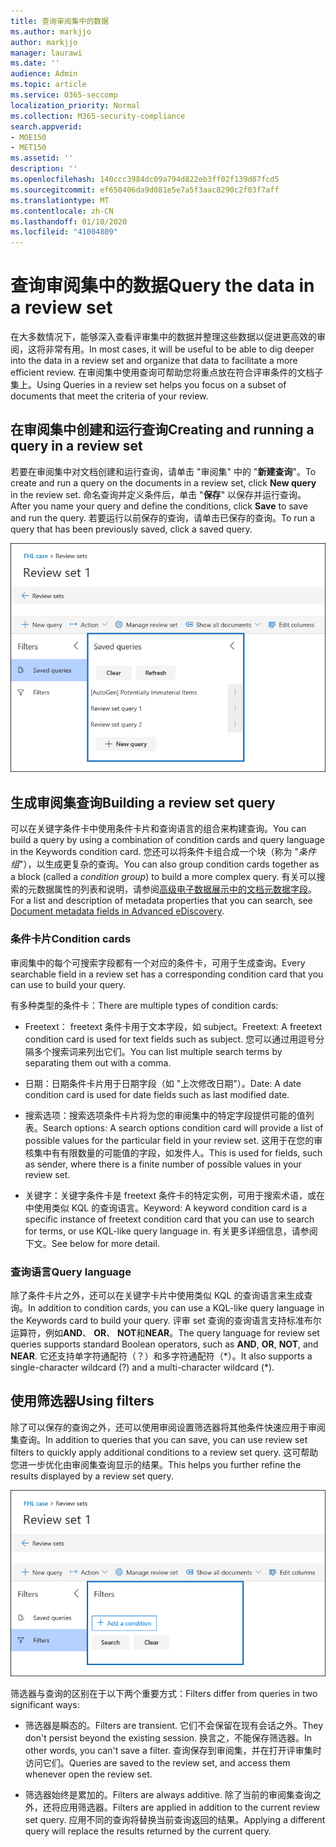 ```yaml
---
title: 查询审阅集中的数据
ms.author: markjjo
author: markjjo
manager: laurawi
ms.date: ''
audience: Admin
ms.topic: article
ms.service: O365-seccomp
localization_priority: Normal
ms.collection: M365-security-compliance
search.appverid:
- MOE150
- MET150
ms.assetid: ''
description: ''
ms.openlocfilehash: 140ccc3984dc09a794d822eb3ff02f139d87fcd5
ms.sourcegitcommit: ef658406da9d081e5e7a5f3aac8290c2f03f7aff
ms.translationtype: MT
ms.contentlocale: zh-CN
ms.lasthandoff: 01/10/2020
ms.locfileid: "41004809"
---
```

# <a name="query-the-data-in-a-review-set"></a><span data-ttu-id="5a73c-102">查询审阅集中的数据</span><span class="sxs-lookup"><span data-stu-id="5a73c-102">Query the data in a review set</span></span>

<span data-ttu-id="5a73c-103">在大多数情况下，能够深入查看评审集中的数据并整理这些数据以促进更高效的审阅，这将非常有用。</span><span class="sxs-lookup"><span data-stu-id="5a73c-103">In most cases, it will be useful to be able to dig deeper into the data in a review set and organize that data to facilitate a more efficient review.</span></span> <span data-ttu-id="5a73c-104">在审阅集中使用查询可帮助您将重点放在符合评审条件的文档子集上。</span><span class="sxs-lookup"><span data-stu-id="5a73c-104">Using Queries in a review set helps you focus on a subset of documents that meet the criteria of your review.</span></span>

## <a name="creating-and-running-a-query-in-a-review-set"></a><span data-ttu-id="5a73c-105">在审阅集中创建和运行查询</span><span class="sxs-lookup"><span data-stu-id="5a73c-105">Creating and running a query in a review set</span></span>

<span data-ttu-id="5a73c-106">若要在审阅集中对文档创建和运行查询，请单击 "审阅集" 中的 "**新建查询**"。</span><span class="sxs-lookup"><span data-stu-id="5a73c-106">To create and run a query on the documents in a review set, click **New query** in the review set.</span></span> <span data-ttu-id="5a73c-107">命名查询并定义条件后，单击 "**保存**" 以保存并运行查询。</span><span class="sxs-lookup"><span data-stu-id="5a73c-107">After you name your query and define the conditions, click **Save** to save and run the query.</span></span> <span data-ttu-id="5a73c-108">若要运行以前保存的查询，请单击已保存的查询。</span><span class="sxs-lookup"><span data-stu-id="5a73c-108">To run a query that has been previously saved, click a saved query.</span></span>

![查看集查询](media/AeDReviewSetQueries.png)

## <a name="building-a-review-set-query"></a><span data-ttu-id="5a73c-110">生成审阅集查询</span><span class="sxs-lookup"><span data-stu-id="5a73c-110">Building a review set query</span></span>

<span data-ttu-id="5a73c-111">可以在关键字条件卡中使用条件卡片和查询语言的组合来构建查询。</span><span class="sxs-lookup"><span data-stu-id="5a73c-111">You can build a query by using a combination of condition cards and query language in the Keywords condition card.</span></span> <span data-ttu-id="5a73c-112">您还可以将条件卡组合成一个块（称为 "*条件组*"），以生成更复杂的查询。</span><span class="sxs-lookup"><span data-stu-id="5a73c-112">You can also group condition cards together as a block (called a *condition group*) to build a more complex query.</span></span> <span data-ttu-id="5a73c-113">有关可以搜索的元数据属性的列表和说明，请参阅[高级电子数据展示中的文档元数据字段](document-metadata-fields-in-Advanced-eDiscovery.md)。</span><span class="sxs-lookup"><span data-stu-id="5a73c-113">For a list and description of metadata properties that you can search, see [Document metadata fields in Advanced eDiscovery](document-metadata-fields-in-Advanced-eDiscovery.md).</span></span>

### <a name="condition-cards"></a><span data-ttu-id="5a73c-114">条件卡片</span><span class="sxs-lookup"><span data-stu-id="5a73c-114">Condition cards</span></span>

<span data-ttu-id="5a73c-115">审阅集中的每个可搜索字段都有一个对应的条件卡，可用于生成查询。</span><span class="sxs-lookup"><span data-stu-id="5a73c-115">Every searchable field in a review set has a corresponding condition card that you can use to build your query.</span></span>

<span data-ttu-id="5a73c-116">有多种类型的条件卡：</span><span class="sxs-lookup"><span data-stu-id="5a73c-116">There are multiple types of condition cards:</span></span>

- <span data-ttu-id="5a73c-117">Freetext： freetext 条件卡用于文本字段，如 subject。</span><span class="sxs-lookup"><span data-stu-id="5a73c-117">Freetext: A freetext condition card is used for text fields such as subject.</span></span> <span data-ttu-id="5a73c-118">您可以通过用逗号分隔多个搜索词来列出它们。</span><span class="sxs-lookup"><span data-stu-id="5a73c-118">You can list multiple search terms by separating them out with a comma.</span></span>

- <span data-ttu-id="5a73c-119">日期：日期条件卡片用于日期字段（如 "上次修改日期"）。</span><span class="sxs-lookup"><span data-stu-id="5a73c-119">Date: A date condition card is used for date fields such as last modified date.</span></span>

- <span data-ttu-id="5a73c-120">搜索选项：搜索选项条件卡片将为您的审阅集中的特定字段提供可能的值列表。</span><span class="sxs-lookup"><span data-stu-id="5a73c-120">Search options: A search options condition card will provide a list of possible values for the particular field in your review set.</span></span> <span data-ttu-id="5a73c-121">这用于在您的审核集中有有限数量的可能值的字段，如发件人。</span><span class="sxs-lookup"><span data-stu-id="5a73c-121">This is used for fields, such as sender, where there is a finite number of possible values in your review set.</span></span>

- <span data-ttu-id="5a73c-122">关键字：关键字条件卡是 freetext 条件卡的特定实例，可用于搜索术语，或在中使用类似 KQL 的查询语言。</span><span class="sxs-lookup"><span data-stu-id="5a73c-122">Keyword: A keyword condition card is a specific instance of freetext condition card that you can use to search for terms, or use KQL-like query language in.</span></span> <span data-ttu-id="5a73c-123">有关更多详细信息，请参阅下文。</span><span class="sxs-lookup"><span data-stu-id="5a73c-123">See below for more detail.</span></span>

### <a name="query-language"></a><span data-ttu-id="5a73c-124">查询语言</span><span class="sxs-lookup"><span data-stu-id="5a73c-124">Query language</span></span>

<span data-ttu-id="5a73c-125">除了条件卡片之外，还可以在关键字卡片中使用类似 KQL 的查询语言来生成查询。</span><span class="sxs-lookup"><span data-stu-id="5a73c-125">In addition to condition cards, you can use a KQL-like query language in the Keywords card to build your query.</span></span> <span data-ttu-id="5a73c-126">评审 set 查询的查询语言支持标准布尔运算符，例如**AND**、 **OR**、 **NOT**和**NEAR**。</span><span class="sxs-lookup"><span data-stu-id="5a73c-126">The query language for review set queries supports standard Boolean operators, such as **AND**, **OR**, **NOT**, and **NEAR**.</span></span> <span data-ttu-id="5a73c-127">它还支持单字符通配符（？）和多字符通配符（\*）。</span><span class="sxs-lookup"><span data-stu-id="5a73c-127">It also supports a single-character wildcard (?) and a multi-character wildcard (\*).</span></span>

## <a name="using-filters"></a><span data-ttu-id="5a73c-128">使用筛选器</span><span class="sxs-lookup"><span data-stu-id="5a73c-128">Using filters</span></span>

<span data-ttu-id="5a73c-129">除了可以保存的查询之外，还可以使用审阅设置筛选器将其他条件快速应用于审阅集查询。</span><span class="sxs-lookup"><span data-stu-id="5a73c-129">In addition to queries that you can save, you can use review set filters to quickly apply additional conditions to a review set query.</span></span> <span data-ttu-id="5a73c-130">这可帮助您进一步优化由审阅集查询显示的结果。</span><span class="sxs-lookup"><span data-stu-id="5a73c-130">This helps you further refine the results displayed by a review set query.</span></span>

![查看设置筛选器](media/AeDReviewSetFilters.png)

<span data-ttu-id="5a73c-132">筛选器与查询的区别在于以下两个重要方式：</span><span class="sxs-lookup"><span data-stu-id="5a73c-132">Filters differ from queries in two significant ways:</span></span>

- <span data-ttu-id="5a73c-133">筛选器是瞬态的。</span><span class="sxs-lookup"><span data-stu-id="5a73c-133">Filters are transient.</span></span> <span data-ttu-id="5a73c-134">它们不会保留在现有会话之外。</span><span class="sxs-lookup"><span data-stu-id="5a73c-134">They don't persist beyond the existing session.</span></span> <span data-ttu-id="5a73c-135">换言之，不能保存筛选器。</span><span class="sxs-lookup"><span data-stu-id="5a73c-135">In other words, you can't save a filter.</span></span> <span data-ttu-id="5a73c-136">查询保存到审阅集，并在打开评审集时访问它们。</span><span class="sxs-lookup"><span data-stu-id="5a73c-136">Queries are saved to the review set, and access them whenever open the review set.</span></span>

- <span data-ttu-id="5a73c-137">筛选器始终是累加的。</span><span class="sxs-lookup"><span data-stu-id="5a73c-137">Filters are always additive.</span></span> <span data-ttu-id="5a73c-138">除了当前的审阅集查询之外，还将应用筛选器。</span><span class="sxs-lookup"><span data-stu-id="5a73c-138">Filters are applied in addition to the current review set query.</span></span> <span data-ttu-id="5a73c-139">应用不同的查询将替换当前查询返回的结果。</span><span class="sxs-lookup"><span data-stu-id="5a73c-139">Applying a different query will replace the results returned by the current query.</span></span>
